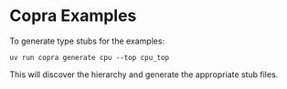 # Copra Examples

To generate type stubs for the examples:
```
uv run copra generate cpu --top cpu_top
```

This will discover the hierarchy and generate the appropriate stub files.
